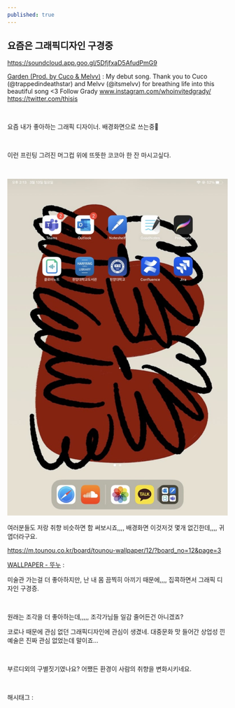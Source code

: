```yaml
---
published: true
---
```

## 요즘은 그래픽디자인 구경중

https://soundcloud.app.goo.gl/5DfjfxaD5AfudPmG9

[Garden (Prod. by Cuco & Melvv)](https://soundcloud.app.goo.gl/5DfjfxaD5AfudPmG9) : My debut song. Thank you to Cuco (@trappedindeathstar) and Melvv (@itsmelvv) for breathing life into this beautiful song <3 Follow Grady www.instagram.com/whoinvitedgrady/ https://twitter.com/thisis

​

요즘 내가 좋아하는 그래픽 디자이너. 배경화면으로 쓰는중🤍

​

이런 프린팅 그려진 머그컵 위에 뜨뜻한 코코아 한 잔 마시고싶다.

​

![0](/assets/img/222671316096/0.png)

여러분들도 저랑 취향 비슷하면 함 써보시죠,,,, 배경화면 이것저것 몇개 없긴한데,,,, 귀엽더라구요.

https://m.tounou.co.kr/board/tounou-wallpaper/12/?board_no=12&page=3

[WALLPAPER - 뚜누](https://m.tounou.co.kr/board/tounou-wallpaper/12/?board_no=12&page=3) : ⠀

미술관 가는걸 더 좋아하지만, 난 내 몸 끔찍히 아끼기 때문에,,,, 집콕하면서 그래픽 디자인 구경증.

​

원래는 조각을 더 좋아하는데,,,,, 조각가님들 일감 줄어든건 아니겠죠?

코로나 때문에 관심 없던 그래픽디자인에 관심이 생겼네. 대중문화 맛 들어간 상업성 낀 예술은 진짜 관심 없었는데 말이죠…

​

부르디외의 구별짓기였나요? 어쨌든 환경이 사람의 취향을 변화시키네요.

​

 해시태그 : 